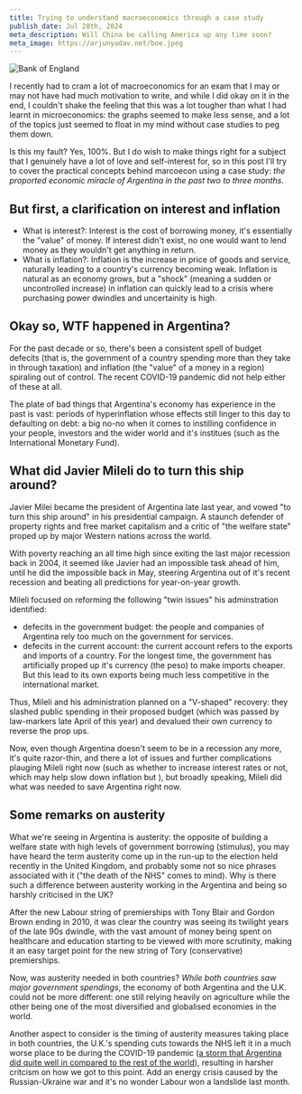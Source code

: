 ```yaml
---
title: Trying to understand macroeconomics through a case study
publish_date: Jul 28th, 2024
meta_description: Will China be calling America up any time soon?
meta_image: https://arjunyadav.net/boe.jpeg
---
```


![Bank of England](/boe.jpeg)

I recently had to cram a lot of macroeconomics for an exam that I may or may not have had much motivation to write, and while I did okay on it in the end, I couldn't shake the feeling that this was a lot tougher than what I had learnt in microeconomics: the graphs seemed to make less sense, and a lot of the topics just seemed to float in my mind without case studies to peg them down.

Is this my fault? Yes, 100%. But I do wish to make things right for a subject that I genuinely have a lot of love and self-interest for, so in this post I'll try to cover the practical concepts behind marcoecon using a case study: *the proported economic miracle of Argentina in the past two to three months*.

## But first, a clarification on interest and inflation

* What is interest?: Interest is the cost of borrowing money, it's essentially the "value" of money. If interest didn't exist, no one would want to lend money as they wouldn't get anything in return.
* What is inflation?: Inflation is the increase in price of goods and service, naturally leading to a country's currency becoming weak. Inflation is natural as an economy grows, but a "shock" (meaning a sudden or uncontrolled increase) in inflation can quickly lead to a crisis where purchasing power dwindles and uncertainity is high.


## Okay so, WTF happened in Argentina?

For the past decade or so, there's been a consistent spell of budget defecits (that is, the government of a country spending more than they take in through taxation) and inflation (the "value" of a money in a region) spiraling out of control. The recent COVID-19 pandemic did not help either of these at all.

The plate of bad things that Argentina's economy has experience in the past is vast: periods of hyperinflation whose effects still linger to this day to defaulting on debt: a big no-no when it comes to instilling confidence in your people, investors and the wider world and it's institues (such as the International Monetary Fund).

## What did Javier Mileli do to turn this ship around?

Javier Milei became the president of Argentina late last year, and vowed "to turn this ship around" in his presidential campaign. A staunch defender of property rights and free market capitalism and a critic of "the welfare state" proped up by major Western nations across the world.

With poverty reaching an all time high since exiting the last major recession back in 2004, it seemed like Javier had an impossible task ahead of him, until he did the impossible back in May, steering Argentina out of it's recent recession and beating all predictions for year-on-year growth.

Mileli focused on reforming the following "twin issues" his adminstration identified:
* defecits in the government budget: the people and companies of Argentina rely too much on the government for services.
* defecits in the current account: the current account refers to the exports and imports of a country. For the longest time, the government has artificially proped up it's currency (the peso) to make imports cheaper. But this lead to its own exports being much less competitive in the international market.

Thus, Mileli and his administration planned on a "V-shaped" recovery: they slashed public spending in their proposed budget (which was passed by law-markers late April of this year) and devalued their own currency to reverse the prop ups.

Now, even though Argentina doesn't seem to be in a recession any more, it's quite razor-thin, and there a lot of issues and further complications plauging Mileli right now (such as whether to increase interest rates or not, which may help slow down inflation but ), but broadly speaking, Mileli did what was needed to save Argentina right now.

## Some remarks on austerity

What we're seeing in Argentina is austerity: the opposite of building a welfare state with high levels of government borrowing (stimulus), you may have heard the term austerity come up in the run-up to the election held recently in the United Kingdom, and probably some not so nice phrases associated with it ("the death of the NHS" comes to mind). Why is there such a difference between austerity working in the Argentina and being so harshly criticised in the UK?

After the new Labour string of premierships with Tony Blair and Gordon Brown ending in 2010, it was clear the country was seeing its twilight years of the late 90s dwindle, with the vast amount of money being spent on healthcare and education starting to be viewed with more scrutinity, making it an easy target point for the new string of Tory (conservative) premierships.

Now, was austerity needed in both countries? *While both countries saw major government spendings*, the economy of both Argentina and the U.K. could not be more different: one still relying heavily on agriculture while the other being one of the most diversified and globalised economies in the world.

Another aspect to consider is the timing of austerity measures taking place in both countries, the U.K.'s spending cuts towards the NHS left it in a much worse place to be during the COVID-19 pandemic ([a storm that Argentina did quite well in compared to the rest of the world]()), resulting in harsher critcism on how we got to this point. Add an energy crisis caused by the Russian-Ukraine war and it's no wonder Labour won a landslide last month.

